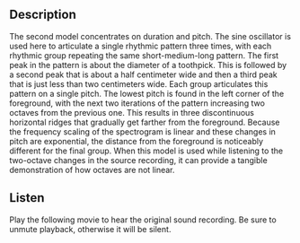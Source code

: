 ## Description

The second model concentrates on duration and pitch. The sine oscillator is used here to articulate a single rhythmic pattern three times, with each rhythmic group repeating the same short-medium-long pattern. The first peak in the pattern is about the diameter of a toothpick. This is followed by a second peak that is about a half centimeter wide and then a third peak that is just less than two centimeters wide. Each group articulates this pattern on a single pitch. The lowest pitch is found in the left corner of the foreground, with the next two iterations of the pattern increasing two octaves from the previous one. This results in three discontinuous horizontal ridges that gradually get farther from the foreground. Because the frequency scaling of the spectrogram is linear and these changes in pitch are exponential, the distance from the foreground is noticeably different for the final group. When this model is used while listening to the two-octave changes in the source recording, it can provide a tangible demonstration of how octaves are not linear. 

## Listen

Play the following movie to hear the original sound recording. Be sure to unmute playback, otherwise it will be silent.
